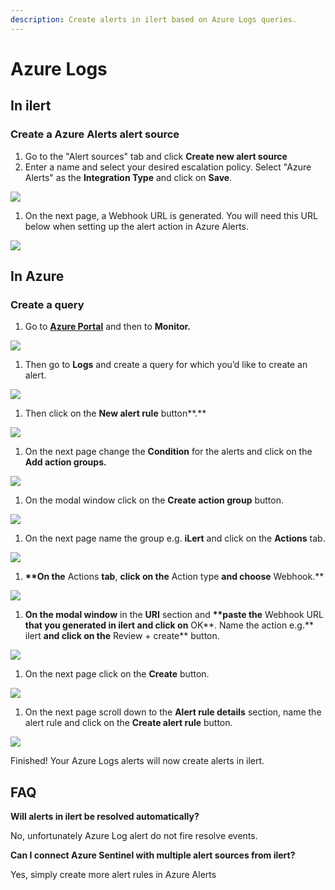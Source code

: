```yaml
---
description: Create alerts in ilert based on Azure Logs queries.
---
```


# Azure Logs

## In ilert <a href="#in-ilert" id="in-ilert"></a>

### Create a Azure Alerts alert source <a href="#create-alert-source" id="create-alert-source"></a>

1. Go to the "Alert sources" tab and click **Create new alert source**
2. Enter a name and select your desired escalation policy. Select "Azure Alerts" as the **Integration Type** and click on **Save**.

![](<../../.gitbook/assets/iLert (34).png>)

1. On the next page, a Webhook URL is generated. You will need this URL below when setting up the alert action in Azure Alerts.

![](<../../.gitbook/assets/iLert (35).png>)

## In Azure <a href="#in-splunk" id="in-splunk"></a>

### Create a query <a href="#create-action-sequences" id="create-action-sequences"></a>

1. Go to [**Azure Portal**](https://portal.azure.com) and then to **Monitor.**

![](<../../.gitbook/assets/Home\_-\_Microsoft\_Azure (6).png>)

1. Then go to **Logs** and create a query for which you’d like to create an alert.

![](../../.gitbook/assets/Monitor\_-\_Microsoft\_Azure.png)

1. Then click on the **New alert rule** button\*\*.\*\*

![](../../.gitbook/assets/Logs\_-\_Microsoft\_Azure.png)

1. On the next page change the **Condition** for the alerts and click on the **Add action groups.**

![](<../../.gitbook/assets/1 (1).png>)

1. On the modal window click on the **Create action group** button.

![](<../../.gitbook/assets/2 (1).png>)

1. On the next page name the group e.g. **iLert** and click on the **Actions** tab.

![](<../../.gitbook/assets/3 (1).png>)

1. **\*\*On the** Actions **tab**, **click on the** Action type **and choose** Webhook.\*\*

![](<../../.gitbook/assets/4 (1).png>)

1. **On the modal window** in the **URI** section and **\*\*paste the** Webhook URL **that you generated in ilert and click on** OK\*\*. Name the action e.g.\*\* ilert **and click on the** Review + create\*\* button.

![](<../../.gitbook/assets/5 (1).png>)

1. On the next page click on the **Create** button.

![](<../../.gitbook/assets/6 (1).png>)

1. On the next page scroll down to the **Alert rule details** section, name the alert rule and click on the **Create alert rule** button.

![](<../../.gitbook/assets/7 (1).png>)

Finished! Your Azure Logs alerts will now create alerts in ilert.

## FAQ <a href="#faq" id="faq"></a>

**Will alerts in ilert be resolved automatically?**

No, unfortunately Azure Log alert do not fire resolve events.

**Can I connect Azure Sentinel with multiple alert sources from ilert?**

Yes, simply create more alert rules in Azure Alerts
